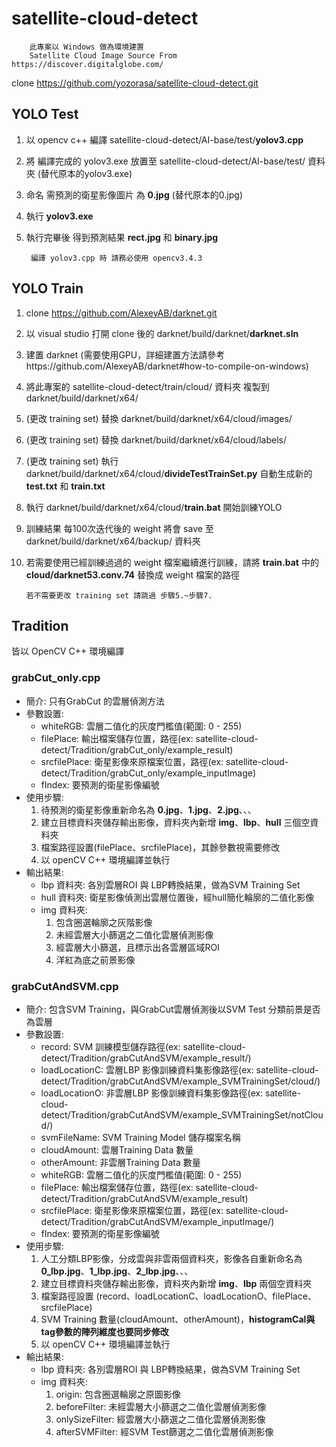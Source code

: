 # satellite-cloud-detect
        此專案以 Windows 做為環境建置
        Satellite Cloud Image Source From https://discover.digitalglobe.com/
clone https://github.com/yozorasa/satellite-cloud-detect.git

## YOLO Test

1. 以 opencv c++ 編譯 satellite-cloud-detect/AI-base/test/**yolov3.cpp**
2. 將 編譯完成的 yolov3.exe 放置至 satellite-cloud-detect/AI-base/test/ 資料夾 (替代原本的yolov3.exe)
3. 命名 需預測的衛星影像圖片 為 **0.jpg** (替代原本的0.jpg)
4. 執行 **yolov3.exe**
5. 執行完畢後 得到預測結果 **rect.jpg** 和 **binary.jpg**

        編譯 yolov3.cpp 時 請務必使用 opencv3.4.3


## YOLO Train

1. clone https://github.com/AlexeyAB/darknet.git
2. 以 visual studio 打開 clone 後的 darknet/build/darknet/**darknet.sln**
3. 建置 darknet (需要使用GPU，詳細建置方法請參考https://github.com/AlexeyAB/darknet#how-to-compile-on-windows)
4. 將此專案的 satellite-cloud-detect/train/cloud/ 資料夾 複製到darknet/build/darknet/x64/
5. (更改 training set) 替換 darknet/build/darknet/x64/cloud/images/
6. (更改 training set) 替換 darknet/build/darknet/x64/cloud/labels/
7. (更改 training set) 執行 darknet/build/darknet/x64/cloud/**divideTestTrainSet.py** 自動生成新的 **test.txt** 和 **train.txt**
8. 執行 darknet/build/darknet/x64/cloud/**train.bat** 開始訓練YOLO
9. 訓練結果 每100次迭代後的 weight 將會 save 至 darknet/build/darknet/x64/backup/ 資料夾
10. 若需要使用已經訓練過過的 weight 檔案繼續進行訓練，請將 **train.bat** 中的 **cloud/darknet53.conv.74** 替換成 weight 檔案的路徑

        若不需要更改 training set 請跳過 步驟5.~步驟7.



## Tradition
皆以 OpenCV C++ 環境編譯

### grabCut_only.cpp

- 簡介: 只有GrabCut 的雲層偵測方法
- 參數設置: 
  - whiteRGB: 雲層二值化的灰度門檻值(範圍: 0 - 255)
  - filePlace: 輸出檔案儲存位置，路徑(ex: satellite-cloud-detect/Tradition/grabCut_only/example_result)
  - srcfilePlace: 衛星影像來原檔案位置，路徑(ex: satellite-cloud-detect/Tradition/grabCut_only/example_inputImage)
  - fIndex: 要預測的衛星影像編號
- 使用步驟:
  1. 待預測的衛星影像重新命名為 **0.jpg**、**1.jpg**、**2.jpg**、、、
  2. 建立目標資料夾儲存輸出影像，資料夾內新增 **img**、**lbp**、**hull** 三個空資料夾
  3. 檔案路徑設置(filePlace、srcfilePlace)，其餘參數視需要修改
  4. 以 openCV C++ 環境編譯並執行
- 輸出結果: 
  - lbp 資料夾: 各別雲層ROI 與 LBP轉換結果，做為SVM Training Set
  - hull 資料夾: 衛星影像偵測出雲層位置後，經hull簡化輪廓的二值化影像
  - img 資料夾:
    1. 包含圈選輪廓之灰階影像
    2. 未經雲層大小篩選之二值化雲層偵測影像
    3. 經雲層大小篩選，且標示出各雲層區域ROI
    4. 洋紅為底之前景影像


### grabCutAndSVM.cpp

- 簡介: 包含SVM Training，與GrabCut雲層偵測後以SVM Test 分類前景是否為雲層
- 參數設置: 
  - record: SVM 訓練模型儲存路徑(ex: satellite-cloud-detect/Tradition/grabCutAndSVM/example_result/)
  - loadLocationC: 雲層LBP 影像訓練資料集影像路徑(ex: satellite-cloud-detect/Tradition/grabCutAndSVM/example_SVMTrainingSet/cloud/)
  - loadLocationO: 非雲層LBP 影像訓練資料集影像路徑(ex: satellite-cloud-detect/Tradition/grabCutAndSVM/example_SVMTrainingSet/notCloud/)
  - svmFileName: SVM Training Model 儲存檔案名稱
  - cloudAmount: 雲層Training Data 數量
  - otherAmount: 非雲層Training Data 數量
  - whiteRGB: 雲層二值化的灰度門檻值(範圍: 0 - 255)
  - filePlace: 輸出檔案儲存位置，路徑(ex: satellite-cloud-detect/Tradition/grabCutAndSVM/example_result)
  - srcfilePlace: 衛星影像來原檔案位置，路徑(ex: satellite-cloud-detect/Tradition/grabCutAndSVM/example_inputImage/)
  - fIndex: 要預測的衛星影像編號
- 使用步驟:
  1. 人工分類LBP影像，分成雲與非雲兩個資料夾，影像各自重新命名為 **0_lbp.jpg**、**1_lbp.jpg**、**2_lbp.jpg**、、、
  2. 建立目標資料夾儲存輸出影像，資料夾內新增 **img**、**lbp** 兩個空資料夾
  3. 檔案路徑設置 (record、loadLocationC、loadLocationO、filePlace、srcfilePlace)
  4. SVM Training 數量(cloudAmount、otherAmount)，**histogramCal與tag參數的陣列維度也要同步修改**
  5. 以 openCV C++ 環境編譯並執行
- 輸出結果: 
  - lbp 資料夾: 各別雲層ROI 與 LBP轉換結果，做為SVM Training Set
  - img 資料夾:
    1. origin: 包含圈選輪廓之原圖影像
    2. beforeFilter: 未經雲層大小篩選之二值化雲層偵測影像
    3. onlySizeFilter: 經雲層大小篩選之二值化雲層偵測影像
    4. afterSVMFilter: 經SVM Test篩選之二值化雲層偵測影像



